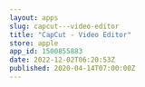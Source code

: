 ```yaml
---
layout: apps
slug: capcut---video-editor
title: "CapCut - Video Editor"
store: apple
app_id: 1500855883
date: 2022-12-02T06:20:53Z
published: 2020-04-14T07:00:00Z
---
```

